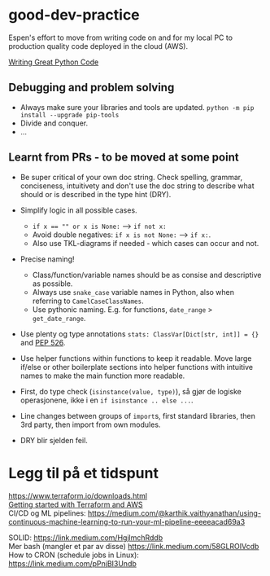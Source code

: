 # good-dev-practice
Espen's effort to move from writing code on and for my local PC to production quality code deployed in the cloud (AWS).

[Writing Great Python Code](https://docs.python-guide.org/#writing-great-python-code)  

## Debugging and problem solving
* Always make sure your libraries and tools are updated. `python -m pip install --upgrade pip-tools`
* Divide and conquer.
* ...



## Learnt from PRs - to be moved at some point
- Be super critical of your own doc string. Check spelling, grammar, conciseness, intuitivety and don't use the doc string to describe what should or is described in the type hint (DRY).
- Simplify logic in all possible cases. 
    - `if x == "" or x is None:` --> `if not x:`
    - Avoid double negatives: `if x is not None:` --> `if x:`. 
    - Also use TKL-diagrams if needed - which cases can occur and not.
- Precise naming!
    - Class/function/variable names should be as consise and descriptive as possible.
    - Always use `snake_case` variable names in Python, also when referring to `CamelCaseClassNames`.  
    - Use pythonic naming. E.g. for functions, `date_range` > `get_date_range`.
    
- Use plenty og type annotations `stats: ClassVar[Dict[str, int]] = {}` and [PEP 526](https://www.python.org/dev/peps/pep-0526/).  

- Use helper functions within functions to keep it readable. Move large if/else or other boilerplate sections into helper functions with intuitive
names to make the main function more readable.
- First, do type check (`isinstance(value, type)`), så gjør de logiske operasjonene, ikke i en `if isinstance .. else ...`.  
- Line changes between groups of `import`s, first standard libraries, then 3rd party, then import from own modules.  

- DRY blir sjelden feil.





# Legg til på et tidspunt
https://www.terraform.io/downloads.html  
[Getting started with Terraform and AWS](https://learn.hashicorp.com/collections/terraform/aws-get-started)  
CI/CD og ML pipelines: https://medium.com/@karthik.vaithyanathan/using-continuous-machine-learning-to-run-your-ml-pipeline-eeeeacad69a3

SOLID: https://link.medium.com/HgjlmchRddb  
Mer bash (mangler et par av disse) https://link.medium.com/58GLROIVcdb  
How to CRON (schedule jobs in Linux): https://link.medium.com/pPnjBI3Undb

